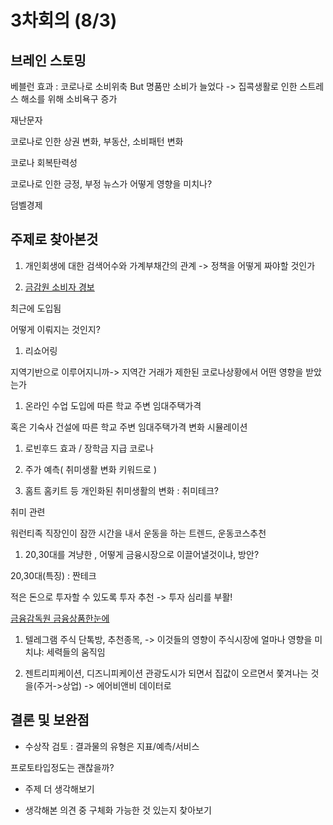 # 3차회의 (8/3)

## 브레인 스토밍

베블런 효과 : 코로나로 소비위축 But 명품만 소비가 늘었다 -> 집콕생활로 인한 스트레스 해소를 위해 소비욕구 증가

재난문자

코로나로 인한 상권 변화, 부동산, 소비패턴 변화

코로나 회복탄력성

코로나로 인한 긍정, 부정 뉴스가 어떻게 영향을 미치나?

덤벨경제



## 주제로 찾아본것

1. 개인회생에 대한 검색어수와 가계부채간의 관계 -> 정책을 어떻게 짜야할 것인가

1. [금감원 소비자 경보](http://www.fss.or.kr/fss/consumer/counsel/bbs/list.jsp?stitle=(%BC%D2%BA%F1%C0%DA%B0%E6%BA%B8%26%23160%3B2013-01%C8%A3)%26%23160%3B%B1%DD%B0%A8%BF%F8,%26%23160%3B%C0%FC%B1%B9%B4%EB%C7%D0%B1%B3%BF%A1%26%23160%3B%B1%DD%C0%B6%B4%EB%C3%E2%BB%E7%B1%E2%26%23160%3B%C7%C7%C7%D8%BF%B9%B9%E6%26%23160%3B%BE%C8%B3%BB&url=/fss/cm/1339647605963&bbsid=1339647605963&page=1)

최근에 도입됨

어떻게 이뤄지는 것인지?


1. 리쇼어링

지역기반으로 이루어지니까-> 지역간 거래가 제한된 코로나상황에서 어떤 영향을 받았는가

1. 온라인 수업 도입에 따른 학교 주변 임대주택가격

혹은 기숙사 건설에 따른 학교 주변 임대주택가격 변화 시뮬레이션

1. 로빈후드 효과 / 장학금 지급 코로나

1. 주가 예측( 취미생활 변화 키워드로 )


1. 홈트 홈키트 등 개인화된 취미생활의 변화 : 취미테크?

취미 관련

워런티족 직장인이 잠깐 시간을 내서 운동을 하는 트렌드, 운동코스추천


1. 20,30대를 겨냥한 , 어떻게 금융시장으로 이끌어낼것이냐, 방안?

20,30대(특징) : 짠테크

적은 돈으로 투자할 수 있도록 투자 추천 -> 투자 심리를 부활!

[금융감독원 금융상품한눈에](http://finlife.fss.or.kr/main/main.do)



1. 텔레그램 주식 단톡방, 추천종목, -> 이것들의 영향이 주식시장에 얼마나 영향을 미치냐: 세력들의 움직임



1. 젠트리피케이션, 디즈니피케이션 관광도시가 되면서 집값이 오르면서 쫓겨나는 것을(주거->상업) -> 에어비앤비 데이터로





## 결론 및 보완점

- 수상작 검토 : 결과물의 유형은 지표/예측/서비스

프로토타입정도는 괜찮을까?

- 주제 더 생각해보기

- 생각해본 의견 중 구체화 가능한 것 있는지 찾아보기